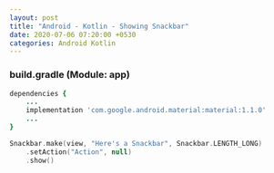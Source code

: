```yaml
---
layout: post
title: "Android - Kotlin - Showing Snackbar"
date: 2020-07-06 07:20:00 +0530
categories: Android Kotlin
---
```


### build.gradle (Module: app)

```rb
dependencies {
    ...
    implementation 'com.google.android.material:material:1.1.0'
    ...
}
```


```kotlin
Snackbar.make(view, "Here's a Snackbar", Snackbar.LENGTH_LONG)
	.setAction("Action", null)
	.show()
```
